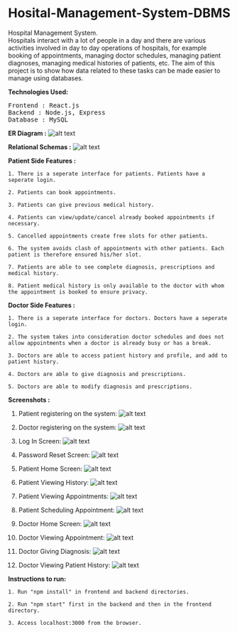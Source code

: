 # Hosital-Management-System-DBMS

Hospital Management System.<br>
Hospitals interact with a lot of people in a day and there are various activities involved in day to day operations of hospitals, for example booking of appointments, managing doctor schedules, managing patient diagnoses, managing medical histories of patients, etc. The aim of this project is to show how data related to these tasks can be made easier to manage using databases.
    
<b>Technologies Used:</b>
<pre>
Frontend : React.js
Backend : Node.js, Express
Database : MySQL
</pre>

<b>ER Diagram :</b>
![alt text](https://github.com/hrishikeshathalye/Hosital-Management-System-DBMS/blob/master/Schemas%26ER/myer.png)

<b>Relational Schemas :</b>
![alt text](https://github.com/hrishikeshathalye/Hosital-Management-System-DBMS/blob/master/Schemas%26ER/schema.png)

<b>Patient Side Features :</b>

    1. There is a seperate interface for patients. Patients have a seperate login.
    
    2. Patients can book appointments.
    
    3. Patients can give previous medical history.
    
    4. Patients can view/update/cancel already booked appointments if necessary.
    
    5. Cancelled appointments create free slots for other patients.
    
    6. The system avoids clash of appointments with other patients. Each patient is therefore ensured his/her slot.
    
    7. Patients are able to see complete diagnosis, prescriptions and medical history.
    
    8. Patient medical history is only available to the doctor with whom the appointment is booked to ensure privacy.

<b>Doctor Side Features :</b>

    1. There is a seperate interface for doctors. Doctors have a seperate login.

    2. The system takes into consideration doctor schedules and does not allow appointments when a doctor is already busy or has a break.
    
    3. Doctors are able to access patient history and profile, and add to patient history.
    
    4. Doctors are able to give diagnosis and prescriptions.
    
    5. Doctors are able to modify diagnosis and prescriptions.

<b>Screenshots :</b>
1. Patient registering on the system:
![alt text](https://github.com/hrishikeshathalye/Hosital-Management-System-DBMS/blob/master/Screenshots/PatientRegistration.png)

2. Doctor registering on the system:
![alt text](https://github.com/hrishikeshathalye/Hosital-Management-System-DBMS/blob/master/Screenshots/DoctorRegistration.png)

3. Log In Screen:
![alt text](https://github.com/hrishikeshathalye/Hosital-Management-System-DBMS/blob/master/Screenshots/LogInScreen.png)

4. Password Reset Screen:
![alt text](https://github.com/hrishikeshathalye/Hosital-Management-System-DBMS/blob/master/Screenshots/PasswordReset.png)

5. Patient Home Screen:
![alt text](https://github.com/hrishikeshathalye/Hosital-Management-System-DBMS/blob/master/Screenshots/PatientHome.png)

6. Patient Viewing History:
![alt text](https://github.com/hrishikeshathalye/Hosital-Management-System-DBMS/blob/master/Screenshots/PatientHistory.png)

7. Patient Viewing Appointments:
![alt text](https://github.com/hrishikeshathalye/Hosital-Management-System-DBMS/blob/master/Screenshots/PatientViewingAppt.png)

8. Patient Scheduling Appointment:
![alt text](https://github.com/hrishikeshathalye/Hosital-Management-System-DBMS/blob/master/Screenshots/SchedulingAppt.png)

9. Doctor Home Screen:
![alt text](https://github.com/hrishikeshathalye/Hosital-Management-System-DBMS/blob/master/Screenshots/DoctorHome.png)

10. Doctor Viewing Appointment:
![alt text](https://github.com/hrishikeshathalye/Hosital-Management-System-DBMS/blob/master/Screenshots/DoctorViewingAppt.png)

11. Doctor Giving Diagnosis:
![alt text](https://github.com/hrishikeshathalye/Hosital-Management-System-DBMS/blob/master/Screenshots/Diagnosis.png)

12. Doctor Viewing Patient History:
![alt text](https://github.com/hrishikeshathalye/Hosital-Management-System-DBMS/blob/master/Screenshots/ViewingPatientHistory.png)

<b>Instructions to run:</b>

    1. Run "npm install" in frontend and backend directories.
    
    2. Run "npm start" first in the backend and then in the frontend directory.
    
    3. Access localhost:3000 from the browser.
